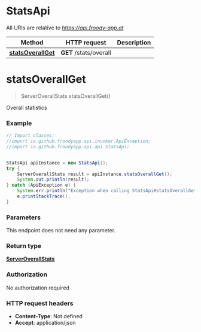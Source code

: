 # StatsApi

All URIs are relative to *https://api.froody-app.at*

Method | HTTP request | Description
------------- | ------------- | -------------
[**statsOverallGet**](StatsApi.md#statsOverallGet) | **GET** /stats/overall | 


<a name="statsOverallGet"></a>
# **statsOverallGet**
> ServerOverallStats statsOverallGet()



Overall statistics

### Example
```java
// Import classes:
//import io.github.froodyapp.api.invoker.ApiException;
//import io.github.froodyapp.api.api.StatsApi;


StatsApi apiInstance = new StatsApi();
try {
    ServerOverallStats result = apiInstance.statsOverallGet();
    System.out.println(result);
} catch (ApiException e) {
    System.err.println("Exception when calling StatsApi#statsOverallGet");
    e.printStackTrace();
}
```

### Parameters
This endpoint does not need any parameter.

### Return type

[**ServerOverallStats**](ServerOverallStats.md)

### Authorization

No authorization required

### HTTP request headers

 - **Content-Type**: Not defined
 - **Accept**: application/json

